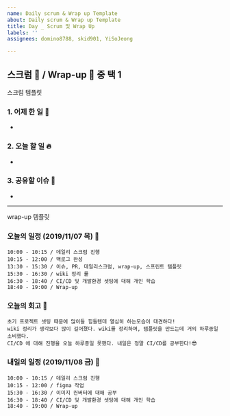 ```yaml
---
name: Daily scrum & Wrap up Template
about: Daily scrum & Wrap up Template
title: Day _ Scrum 및 Wrap Up
labels: ''
assignees: domino8788, skid901, YiSoJeong

---
```


##  스크럼 🏉  / Wrap-up 🌯 중 택 1 

스크럼 템플릿

### 1. 어제 한 일 🌙
- 
### 2. 오늘 할 일 🔥  
- 
### 3. 공유할 이슈 🙌
- 
<hr>

wrap-up 템플릿 

### 오늘의 일정 (2019/11/07 목) 🐣
```
10:00 - 10:15 / 데일리 스크럼 진행
10:15 - 12:00 / 백로그 완성
13:30 - 15:30 / 이슈, PR, 데일리스크럼, wrap-up, 스프린트 템플릿
15:30 - 16:30 / wiki 정리 룰
16:30 - 18:40 / CI/CD 및 개발환경 셋팅에 대해 개인 학습
18:40 - 19:00 / Wrap-up
```
### 오늘의 회고 🎈
```
초기 프로젝트 셋팅 때문에 많이들 힘들텐데 열심히 하는모습이 대견하다!
wiki 정리가 생각보다 많이 길어졌다. wiki를 정리하며, 템플릿을 만드는데 거의 하루종일 소비했다.
CI/CD 에 대해 진행을 오늘 하루종일 못했다. 내일은 정말 CI/CD를 공부한다!😎
```
### 내일의 일정 (2019/11/08 금) 🐥
```
10:00 - 10:15 / 데일리 스크럼 진행
10:15 - 12:00 / figma 작업
15:30 - 16:30 / 이미지 컨버터에 대해 공부
16:30 - 18:40 / CI/CD 및 개발환경 셋팅에 대해 개인 학습
18:40 - 19:00 / Wrap-up
```
